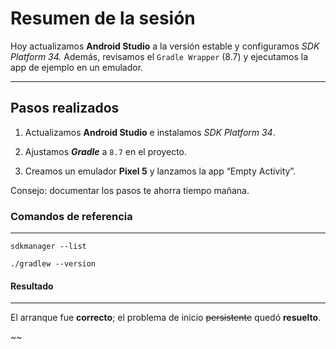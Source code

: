 # **Resumen de la sesión**

Hoy actualizamos **Android Studio** a la versión estable y configuramos *SDK Platform 34.*
Además, revisamos el `Gradle Wrapper`    (8.7) y ejecutamos la app de ejemplo en un emulador.

___

## **Pasos realizados**

1. Actualizamos **Android Studio** e instalamos *SDK Platform 34*.

2. Ajustamos ***Gradle*** a `8.7` en el proyecto.

3. Creamos un emulador **Pixel 5** y lanzamos la app “Empty Activity”.

Consejo: documentar los pasos te ahorra tiempo mañana.

### **Comandos de referencia**
___
`sdkmanager --list`

`./gradlew --version`


#### Resultado
___
El arranque fue **correcto**; el problema de inicio ~~persistente~~ quedó **resuelto**.

~~